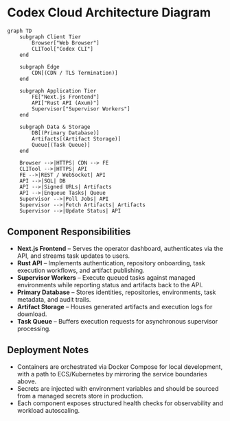 # Codex Cloud Architecture Diagram

```mermaid
graph TD
    subgraph Client Tier
        Browser["Web Browser"]
        CLITool["Codex CLI"]
    end

    subgraph Edge
        CDN[(CDN / TLS Termination)]
    end

    subgraph Application Tier
        FE["Next.js Frontend"]
        API["Rust API (Axum)"]
        Supervisor["Supervisor Workers"]
    end

    subgraph Data & Storage
        DB[(Primary Database)]
        Artifacts[(Artifact Storage)]
        Queue[(Task Queue)]
    end

    Browser -->|HTTPS| CDN --> FE
    CLITool -->|HTTPS| API
    FE -->|REST / WebSocket| API
    API -->|SQL| DB
    API -->|Signed URLs| Artifacts
    API -->|Enqueue Tasks| Queue
    Supervisor -->|Poll Jobs| API
    Supervisor -->|Fetch Artifacts| Artifacts
    Supervisor -->|Update Status| API
```

## Component Responsibilities

- **Next.js Frontend** – Serves the operator dashboard, authenticates via the API, and streams task updates to users.
- **Rust API** – Implements authentication, repository onboarding, task execution workflows, and artifact publishing.
- **Supervisor Workers** – Execute queued tasks against managed environments while reporting status and artifacts back to the API.
- **Primary Database** – Stores identities, repositories, environments, task metadata, and audit trails.
- **Artifact Storage** – Houses generated artifacts and execution logs for download.
- **Task Queue** – Buffers execution requests for asynchronous supervisor processing.

## Deployment Notes

- Containers are orchestrated via Docker Compose for local development, with a path to ECS/Kubernetes by mirroring the service boundaries above.
- Secrets are injected with environment variables and should be sourced from a managed secrets store in production.
- Each component exposes structured health checks for observability and workload autoscaling.
